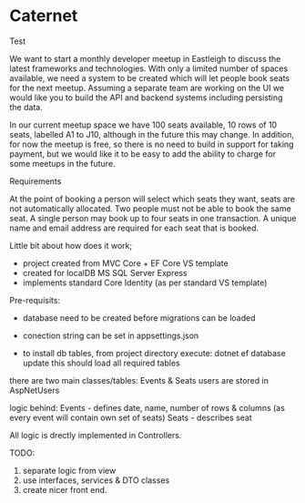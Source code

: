 # Caternet
Test

We want to start a monthly developer meetup in Eastleigh to discuss the latest frameworks and technologies. With only a limited number of spaces available, we need a system to be created which will let people book seats for the next meetup. Assuming a separate team are working on the UI we would like you to build the API and backend systems including persisting the data.

In our current meetup space we have 100 seats available, 10 rows of 10 seats, labelled A1 to J10, although in the future this may change. In addition, for now the meetup is free, so there is no need to build in support for taking payment, but we would like it to be easy to add the ability to charge for some meetups in the future.

Requirements

At the point of booking a person will select which seats they want, seats are not automatically allocated.
Two people must not be able to book the same seat.
A single person may book up to four seats in one transaction.
A unique name and email address are required for each seat that is booked.

Little bit about how does it work;
- project created from MVC Core + EF Core VS template
- created for localDB MS SQL Server Express
- implements standard Core Identity (as per standard VS template)

Pre-requisits:
- database need to be created before migrations can be loaded
- conection string can be set in appsettings.json

- to install db tables, from project directory execute: dotnet ef database update
this should load all required tables

there are two main classes/tables: Events & Seats
users are stored in AspNetUsers

logic behind: 
Events - defines date, name, number of rows & columns (as every event will contain own set of seats)
Seats - describes seat

All logic is drectly implemented in Controllers.

TODO: 
1. separate logic from view
2. use interfaces, services & DTO classes
3. create nicer front end.
